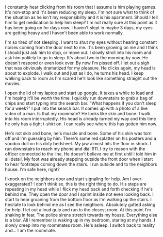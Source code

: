 I constantly hear clicking from his room that I assume is him playing games. It's non-stop and it's been reducing my sleep. I'm not sure what to think of the situation as he isn't my responsibility and it is his apartment. Should I tell him to get medication to help him sleep? I'm not really sure at this point as it has been going on for days now. I haven't slept in maybe 3 days, my eyes are getting heavy and I haven't been able to work normally. 

I'm so tired of not sleeping. I want to shut my eyes without hearing constant noises coming from the door next to me. It's been growing on me and I think I should just ask him to stop, or move out. I slowly stroll into his room and ask him politely to go to sleep. It's about two in the morning by now. He doesn't respond or even look over. By now I'm pissed off. I let out a sigh that was obviously dramatized for my pleasure. He clicks again, my head is about to explode. I walk out and just as I do, he turns his head. I keep walking back to room as I'm scared he'll look like something straight out the movies.

I open the lid of my laptop and start up google. It takes a while to load and I'm hoping it'll be worth the time. I quickly run downstairs to grab a bag of chips and start typing into the search bar. "What happens if you don't sleep for a week?" I put into the search bar. It comes up with a photo of a live video of a man. Is that my roommate? He looks like skin and bone. I walk into his room interruptedly. His head is already turned my way and this time he only has a tight t-shirt on. I can really see where this has gotten him now.

He's not skin and bone, he's muscle and bone. Some of his skin was torn off and I'm guessing by him. There's some red splatter on his posters and a voodoo doll on his dirty bedsheet. My jaw almost hits the floor in shock. I run downstairs to reach my phone and dial 911. I try to reason with the officer connected to the line. He doesn't believe me at first until I told him in all detail. My foot was already stepping outside the front door when I start to hear footsteps coming down the stairs. I run outside and to the neighbors house. I'm safe here, right?

I knock on the neighbors door and start signaling for help. Am I over-exaggerated? I don't think so, this is the right thing to do. His steps are repeating in my head while I flick my head back and forth checking if he's behind me. They open the door and I sprint inside not even looking back. I start to hear groaning from the bottom floor as I'm walking up the stairs. I hesitate to look behind me as I see the neighbors. Absolutely gutted asking for help. I let out a loud gulp and run to the closest room. At this point I'm shaking in fear. The police sirens stretch towards my house. Everything else is a blur. All I remember is waking up in my bedroom, staring at my hands. I slowly creep into my roommates room. He's asleep. I switch back to reality and... I am the roommate.